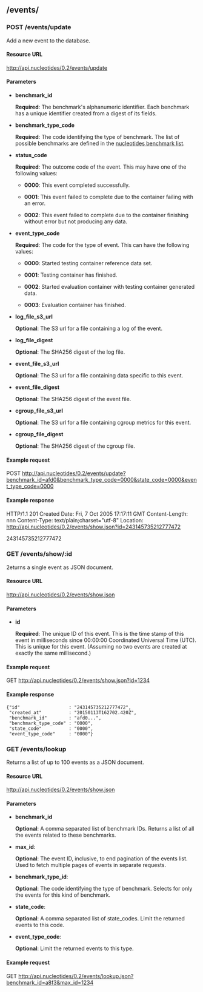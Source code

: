 ## /events/

### POST /events/update

Add a new event to the database.

#### Resource URL

http://api.nucleotides/0.2/events/update

#### Parameters

  * **benchmark_id**

    **Required**: The benchmark's alphanumeric identifier. Each benchmark has a
    unique identifier created from a digest of its fields.

  * **benchmark_type_code**

    **Required**: The code identifying the type of benchmark. The list of
    possible benchmarks are defined in the [nucleotides benchmark list][bench].

  * **status_code**

    **Required**: The outcome code of the event. This may have one of the
    following values:

      * **0000**: This event completed successfully.

      * **0001**: This event failed to complete due to the container failing
        with an error.

      * **0002**: This event failed to complete due to the container finishing
        without error but not producing any data.

  * **event_type_code**

    **Required**: The code for the type of event. This can have the following
    values:

      * **0000**: Started testing container reference data set.

      * **0001**: Testing container has finished.

      * **0002**: Started evaluation container with testing container generated
        data.

      * **0003**: Evaluation container has finished.

  * **log_file_s3_url**

    **Optional**: The S3 url for a file containing a log of the event.

  * **log_file_digest**

    **Optional**: The SHA256 digest of the log file.

  * **event_file_s3_url**

    **Optional**: The S3 url for a file containing data specific to this event.

  * **event_file_digest**

    **Optional**: The SHA256 digest of the event file.

  * **cgroup_file_s3_url**

    **Optional**: The S3 url for a file containing cgroup metrics for this
    event.

  * **cgroup_file_digest**

    **Optional**: The SHA256 digest of the cgroup file.

#### Example request

POST http://api.nucleotides/0.2/events/update?benchmark_id=afd0&benchmark_type_code=0000&state_code=0000&event_type_code=0000

#### Example response

HTTP/1.1 201 Created
Date: Fri, 7 Oct 2005 17:17:11 GMT
Content-Length: nnn
Content-Type: text/plain;charset="utf-8"
Location: http://api.nucleotides/0.2/events/show.json?id=243145735212777472

243145735212777472



### GET /events/show/:id

2eturns a single event as JSON document.

#### Resource URL

http://api.nucleotides/0.2/events/show.json

#### Parameters

  * **id**

    **Required**: The unique ID of this event. This is the time stamp of this
    event in milliseconds since 00:00:00 Coordinated Universal Time (UTC). This
    is unique for this event. (Assuming no two events are created at exactly
    the same millisecond.)

#### Example request

GET http://api.nucleotides/0.2/events/show.json?id=1234

#### Example response

    {"id"                  : "243145735212777472",
     "created_at"          : "20150113T162702.420Z",
     "benchmark_id"        : "afd0...",
     "benchmark_type_code" : "0000",
     "state_code"          : "0000",
     "event_type_code"     : "0000"}



### GET /events/lookup

Returns a list of up to 100 events as a JSON document.

#### Resource URL

http://api.nucleotides/0.2/events/show.json

#### Parameters

  * **benchmark_id**

    **Optional**: A comma separated list of benchmark IDs. Returns a list of
    all the events related to these benchmarks.

  * **max_id**:

    **Optional**: The event ID, inclusive, to end pagination of the events
    list. Used to fetch multiple pages of events in separate requests.

  * **benchmark_type_id**:

    **Optional**: The code identifying the type of benchmark. Selects for only
    the events for this kind of benchmark.

  * **state_code**:

    **Optional**: A comma separated list of state_codes. Limit the returned
    events to this code.

  * **event_type_code**:

    **Optional**: Limit the returned events to this type.

#### Example request

GET http://api.nucleotides/0.2/events/lookup.json?benchmark_id=a8f3&max_id=1234

[bench]: https://github.com/nucleotides/nucleotides-data/blob/master/data/benchmark_type.yml
